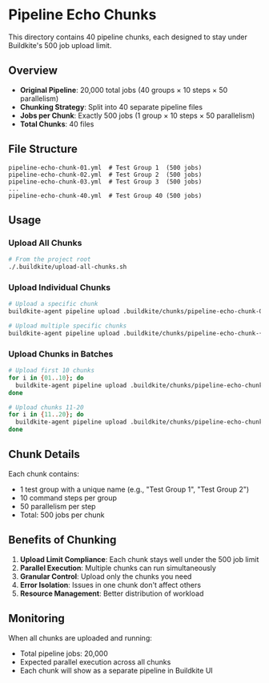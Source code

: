 # Pipeline Echo Chunks

This directory contains 40 pipeline chunks, each designed to stay under Buildkite's 500 job upload limit.

## Overview

- **Original Pipeline**: 20,000 total jobs (40 groups × 10 steps × 50 parallelism)
- **Chunking Strategy**: Split into 40 separate pipeline files
- **Jobs per Chunk**: Exactly 500 jobs (1 group × 10 steps × 50 parallelism)
- **Total Chunks**: 40 files

## File Structure

```
pipeline-echo-chunk-01.yml  # Test Group 1  (500 jobs)
pipeline-echo-chunk-02.yml  # Test Group 2  (500 jobs)
pipeline-echo-chunk-03.yml  # Test Group 3  (500 jobs)
...
pipeline-echo-chunk-40.yml  # Test Group 40 (500 jobs)
```

## Usage

### Upload All Chunks
```bash
# From the project root
./.buildkite/upload-all-chunks.sh
```

### Upload Individual Chunks
```bash
# Upload a specific chunk
buildkite-agent pipeline upload .buildkite/chunks/pipeline-echo-chunk-01.yml

# Upload multiple specific chunks
buildkite-agent pipeline upload .buildkite/chunks/pipeline-echo-chunk-{01..05}.yml
```

### Upload Chunks in Batches
```bash
# Upload first 10 chunks
for i in {01..10}; do
  buildkite-agent pipeline upload .buildkite/chunks/pipeline-echo-chunk-$i.yml
done

# Upload chunks 11-20
for i in {11..20}; do
  buildkite-agent pipeline upload .buildkite/chunks/pipeline-echo-chunk-$i.yml
done
```

## Chunk Details

Each chunk contains:
- 1 test group with a unique name (e.g., "Test Group 1", "Test Group 2")
- 10 command steps per group
- 50 parallelism per step
- Total: 500 jobs per chunk

## Benefits of Chunking

1. **Upload Limit Compliance**: Each chunk stays well under the 500 job limit
2. **Parallel Execution**: Multiple chunks can run simultaneously
3. **Granular Control**: Upload only the chunks you need
4. **Error Isolation**: Issues in one chunk don't affect others
5. **Resource Management**: Better distribution of workload

## Monitoring

When all chunks are uploaded and running:
- Total pipeline jobs: 20,000
- Expected parallel execution across all chunks
- Each chunk will show as a separate pipeline in Buildkite UI
